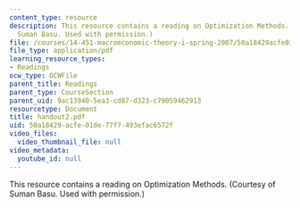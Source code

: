 ```yaml
---
content_type: resource
description: This resource contains a reading on Optimization Methods. (Courtesy of
  Suman Basu. Used with permission.)
file: /courses/14-451-macroeconomic-theory-i-spring-2007/50a18429acfe01de77f7493efac6572f_handout2.pdf
file_type: application/pdf
learning_resource_types:
- Readings
ocw_type: OCWFile
parent_title: Readings
parent_type: CourseSection
parent_uid: 9ac13940-5ea3-cd87-d323-c79059462913
resourcetype: Document
title: handout2.pdf
uid: 50a18429-acfe-01de-77f7-493efac6572f
video_files:
  video_thumbnail_file: null
video_metadata:
  youtube_id: null
---
```

This resource contains a reading on Optimization Methods. (Courtesy of Suman Basu. Used with permission.)

